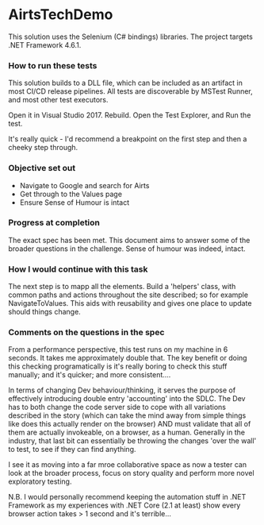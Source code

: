 # AirtsTechDemo

This solution uses the Selenium (C# bindings) libraries. The project targets .NET Framework 4.6.1.

### How to run these tests

This solution builds to a DLL file, which can be included as an artifact in most CI/CD release pipelines. All tests are discoverable by MSTest Runner, and most other test executors.

Open it in Visual Studio 2017. Rebuild. Open the Test Explorer, and Run the test.

It's really quick - I'd recommend a breakpoint on the first step and then a cheeky step through.

### Objective set out
* Navigate to Google and search for Airts
* Get through to the Values page
* Ensure Sense of Humour is intact

### Progress at completion
The exact spec has been met. This document aims to answer some of the broader questions in the challenge. Sense of humour was indeed, intact.

### How I would continue with this task
The next step is to mapp all the elements. Build a 'helpers' class, with common paths and actions throughout the site described; so for example NavigateToValues. This aids with reusability and gives one place to update should things change.

### Comments on the questions in the spec
From a performance perspective, this test runs on my machine in 6 seconds. It takes me approximately double that. The key benefit or doing this checking programatically is it's really boring to check this stuff manually; and it's quicker; and more consistent....

In terms of changing Dev behaviour/thinking, it serves the purpose of effectively introducing double entry 'accounting' into the SDLC. The Dev has to both change the code server side to cope with all variations described in the story (which can take the mind away from simple things like does this actually render on the browser) AND must validate that all of them are actually invokeable, on a browser, as a human. Generally in the industry, that last bit can essentially be throwing the changes 'over the wall' to test, to see if they can find anything.

I see it as moving into a far mroe collaborative space as now a tester can look at the broader process, focus on story quality and perform more novel exploratory testing.

N.B. I would personally recommend keeping the automation stuff in .NET Framework as my experiences with .NET Core (2.1 at least) show every browser action takes > 1 second and it's terrible...